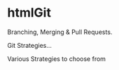 # htmlGit

Branching, Merging & Pull Requests.

Git Strategies...

Various Strategies to choose from
